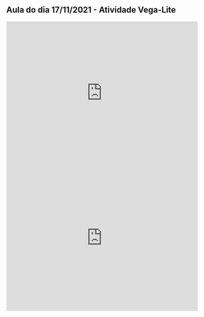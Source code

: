 ## Aula do dia 17/11/2021 - Atividade Vega-Lite

<iframe width="100%" height="375.9375" frameborder="0"
  src="https://observablehq.com/embed/d2f5d7b1a3b28c61?cells=bar_chart"></iframe>


<iframe width="100%" height="386.875" frameborder="0"
  src="https://observablehq.com/embed/d2f5d7b1a3b28c61?cells=scatter_chart"></iframe>
